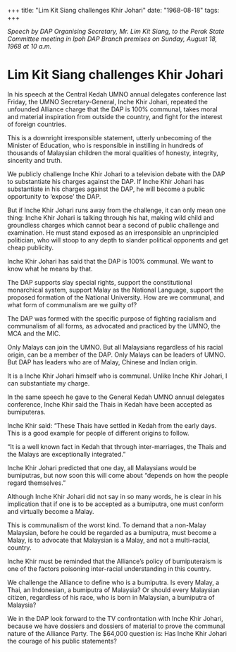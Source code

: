 +++ 
title: "Lim Kit Siang challenges Khir Johari"
date: "1968-08-18"
tags:
+++

_Speech by DAP Organising Secretary, Mr. Lim Kit Siang, to the Perak State Committee meeting in Ipoh DAP Branch premises on Sunday, August 18, 1968 at 10 a.m._

# Lim Kit Siang challenges Khir Johari

In his speech at the Central Kedah UMNO annual delegates conference last Friday, the UMNO Secretary-General, Inche Khir Johari, repeated the unfounded Alliance charge that the DAP is 100% communal, takes moral and material inspiration from outside the country, and fight for the interest of foreign countries.

This is a downright irresponsible statement, utterly unbecoming of the Minister of Education, who is responsible in instilling in hundreds of thousands of Malaysian children the moral qualities of honesty, integrity, sincerity and truth.</u>

We publicly challenge Inche Khir Johari to a television debate with the DAP to substantiate his charges against the DAP. If Inche Khir Johari has substantiate in his charges against the DAP, he will become a public opportunity to ‘expose’ the DAP.

But if Inche Khir Johari runs away from the challenge, it can only mean one thing: Inche Khir Johari is talking through his hat, making wild child and groundless charges which cannot bear a second of public challenge and examination. He must stand exposed as an irresponsible an unprincipled politician, who will stoop to any depth to slander political opponents and get cheap publicity.

Inche Khir Johari has said that the DAP is 100% communal. We want to know what he means by that.

The DAP supports slay special rights, support the constitutional monarchical system, support Malay as the National Language, support the proposed formation of the National University. How are we communal, and what form of communalism are we guilty of?

The DAP was formed with the specific purpose of fighting racialism and communalism of all forms, as advocated and practiced by the UMNO, the MCA and the MIC.

Only Malays can join the UMNO. But all Malaysians regardless of his racial origin, can be a member of the DAP. Only Malays can be leaders of UMNO. But DAP has leaders who are of Malay, Chinese and Indian origin.

It is a Inche Khir Johari himself who is communal. Unlike Inche Khir Johari, I can substantiate my charge.

In the same speech he gave to the General Kedah UMNO annual delegates conference, Inche Khir said the Thais in Kedah have been accepted as bumiputeras.

Inche Khir said: “These Thais have settled in Kedah from the early days. This is a good example for people of different origins to follow.

“It is a well known fact in Kedah that through inter-marriages, the Thais and the Malays are exceptionally integrated.”

Inche Khir Johari predicted that one day, all Malaysians would be bumiputras, but now soon this will come about “depends on how the people regard themselves.”

Although Inche Khir Johari did not say in so many words, he is clear in his implication that if one is to be accepted as a bumiputra, one must conform and virtually become a Malay.

This is communalism of the worst kind. To demand that a non-Malay Malaysian, before he could be regarded as a bumiputra, must become a Malay, is to advocate that Malaysian is a Malay, and not a multi-racial, country.

Inche Khir must be reminded that the Alliance’s policy of bumiputeraism is one of the factors poisoning inter-racial understanding in this country.

We challenge the Alliance to define who is a bumiputra. Is every Malay, a Thai, an Indonesian, a bumiputra of Malaysia? Or should every Malaysian citizen, regardless of his race, who is born in Malaysian, a bumiputra of Malaysia?

We in the DAP look forward to the TV confrontation with Inche Khir Johari, because we have dossiers and dossiers of material to prove the communal nature of the Alliance Party. The $64,000 question is: Has Inche Khir Johari the courage of his public statements?
 
